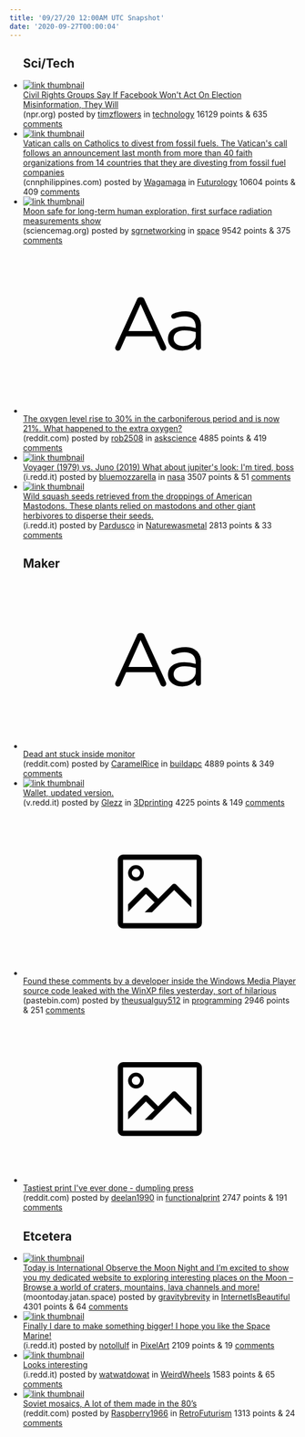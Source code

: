 ```yaml
---
title: '09/27/20 12:00AM UTC Snapshot'
date: '2020-09-27T00:00:04'
---
```

<ul>
<h2>Sci/Tech</h2>

<li><a href='https://www.npr.org/2020/09/25/916782712/civil-rights-groups-say-if-facebook-wont-act-on-election-misinformation-they-wil?t=1601108363308'><img src='https://b.thumbs.redditmedia.com/kxaoVURgWW3rvvMompz94caOqt43i2fb9AXO5LgWa0w.jpg' alt='link thumbnail'></a><div><div class='linkTitle'><a href='https://www.npr.org/2020/09/25/916782712/civil-rights-groups-say-if-facebook-wont-act-on-election-misinformation-they-wil?t=1601108363308'>Civil Rights Groups Say If Facebook Won't Act On Election Misinformation, They Will</a></div>(npr.org) posted by <a href='https://www.reddit.com/user/timzflowers'>timzflowers</a> in <a href='https://www.reddit.com/r/technology'>technology</a> 16129 points & 635 <a href='https://www.reddit.com/r/technology/comments/j02ao7/civil_rights_groups_say_if_facebook_wont_act_on/'>comments</a></div></li>

<li><a href='https://cnnphilippines.com/business/2020/6/20/Vatican-calls-on-Catholics-to-divest-from-fossil-fuels.html'><img src='https://b.thumbs.redditmedia.com/ByTMUCCCAHyIgd0-p39mp88OlgPD1peWW7xVkbtWyBE.jpg' alt='link thumbnail'></a><div><div class='linkTitle'><a href='https://cnnphilippines.com/business/2020/6/20/Vatican-calls-on-Catholics-to-divest-from-fossil-fuels.html'>Vatican calls on Catholics to divest from fossil fuels. The Vatican's call follows an announcement last month from more than 40 faith organizations from 14 countries that they are divesting from fossil fuel companies</a></div>(cnnphilippines.com) posted by <a href='https://www.reddit.com/user/Wagamaga'>Wagamaga</a> in <a href='https://www.reddit.com/r/Futurology'>Futurology</a> 10604 points & 409 <a href='https://www.reddit.com/r/Futurology/comments/j02pza/vatican_calls_on_catholics_to_divest_from_fossil/'>comments</a></div></li>

<li><a href='https://www.sciencemag.org/news/2020/09/moon-safe-long-term-human-exploration-first-surface-radiation-measurements-show'><img src='https://a.thumbs.redditmedia.com/kcvf73w17vG2npranvQAHxk5D9F82Ti7NtKrBELfrN8.jpg' alt='link thumbnail'></a><div><div class='linkTitle'><a href='https://www.sciencemag.org/news/2020/09/moon-safe-long-term-human-exploration-first-surface-radiation-measurements-show'>Moon safe for long-term human exploration, first surface radiation measurements show</a></div>(sciencemag.org) posted by <a href='https://www.reddit.com/user/sgrnetworking'>sgrnetworking</a> in <a href='https://www.reddit.com/r/space'>space</a> 9542 points & 375 <a href='https://www.reddit.com/r/space/comments/j0attv/moon_safe_for_longterm_human_exploration_first/'>comments</a></div></li>

<li><a href='https://www.reddit.com/r/askscience/comments/j041u4/the_oxygen_level_rise_to_30_in_the_carboniferous/'><svg version='1.1' viewBox='-34 -12 104 64' preserveAspectRatio='xMidYMid slice' xmlns='http://www.w3.org/2000/svg' xmlns:xlink='http://www.w3.org/1999/xlink'>
    <title>text link thumbnail</title>
    <path d='M12.19,8.84a1.45,1.45,0,0,0-1.4-1h-.12a1.46,1.46,0,0,0-1.42,1L1.14,26.56a1.29,1.29,0,0,0-.14.59,1,1,0,0,0,1,1,1.12,1.12,0,0,0,1.08-.77l2.08-4.65h11l2.08,4.59a1.24,1.24,0,0,0,1.12.83,1.08,1.08,0,0,0,1.08-1.08,1.64,1.64,0,0,0-.14-.57ZM6.08,20.71l4.59-10.22,4.6,10.22Z'>
    </path>
    <path d='M32.24,14.78A6.35,6.35,0,0,0,27.6,13.2a11.36,11.36,0,0,0-4.7,1,1,1,0,0,0-.58.89,1,1,0,0,0,.94.92,1.23,1.23,0,0,0,.39-.08,8.87,8.87,0,0,1,3.72-.81c2.7,0,4.28,1.33,4.28,3.92v.5a15.29,15.29,0,0,0-4.42-.61c-3.64,0-6.14,1.61-6.14,4.64v.05c0,2.95,2.7,4.48,5.37,4.48a6.29,6.29,0,0,0,5.19-2.48V26.9a1,1,0,0,0,1,1,1,1,0,0,0,1-1.06V19A5.71,5.71,0,0,0,32.24,14.78Zm-.56,7.7c0,2.28-2.17,3.89-4.81,3.89-1.94,0-3.61-1.06-3.61-2.86v-.06c0-1.8,1.5-3,4.2-3a15.2,15.2,0,0,1,4.22.61Z'>
    </path>
    </svg></a><div><div class='linkTitle'><a href='https://www.reddit.com/r/askscience/comments/j041u4/the_oxygen_level_rise_to_30_in_the_carboniferous/'>The oxygen level rise to 30% in the carboniferous period and is now 21%. What happened to the extra oxygen?</a></div>(reddit.com) posted by <a href='https://www.reddit.com/user/rob2508'>rob2508</a> in <a href='https://www.reddit.com/r/askscience'>askscience</a> 4885 points & 419 <a href='https://www.reddit.com/r/askscience/comments/j041u4/the_oxygen_level_rise_to_30_in_the_carboniferous/'>comments</a></div></li>

<li><a href='https://i.redd.it/inmh1xjsdfp51.jpg'><img src='https://b.thumbs.redditmedia.com/wc1jXn628Uidj2ImME2weVPJw2IF894ormEH-eEmMlk.jpg' alt='link thumbnail'></a><div><div class='linkTitle'><a href='https://i.redd.it/inmh1xjsdfp51.jpg'>Voyager (1979) vs. Juno (2019) What about jupiter's look: I'm tired, boss</a></div>(i.redd.it) posted by <a href='https://www.reddit.com/user/bluemozzarella'>bluemozzarella</a> in <a href='https://www.reddit.com/r/nasa'>nasa</a> 3507 points & 51 <a href='https://www.reddit.com/r/nasa/comments/izzvi5/voyager_1979_vs_juno_2019_what_about_jupiters/'>comments</a></div></li>

<li><a href='https://i.redd.it/uhmybrfehhp51.jpg'><img src='https://b.thumbs.redditmedia.com/tsarrtBWZO3Un01InT_aHhBzGawtYSJyVHgyRlbuHvs.jpg' alt='link thumbnail'></a><div><div class='linkTitle'><a href='https://i.redd.it/uhmybrfehhp51.jpg'>Wild squash seeds retrieved from the droppings of American Mastodons. These plants relied on mastodons and other giant herbivores to disperse their seeds.</a></div>(i.redd.it) posted by <a href='https://www.reddit.com/user/Pardusco'>Pardusco</a> in <a href='https://www.reddit.com/r/Naturewasmetal'>Naturewasmetal</a> 2813 points & 33 <a href='https://www.reddit.com/r/Naturewasmetal/comments/j04zfg/wild_squash_seeds_retrieved_from_the_droppings_of/'>comments</a></div></li>

<h2>Maker</h2>

<li><a href='https://www.reddit.com/r/buildapc/comments/j06oa5/dead_ant_stuck_inside_monitor/'><svg version='1.1' viewBox='-34 -12 104 64' preserveAspectRatio='xMidYMid slice' xmlns='http://www.w3.org/2000/svg' xmlns:xlink='http://www.w3.org/1999/xlink'>
    <title>text link thumbnail</title>
    <path d='M12.19,8.84a1.45,1.45,0,0,0-1.4-1h-.12a1.46,1.46,0,0,0-1.42,1L1.14,26.56a1.29,1.29,0,0,0-.14.59,1,1,0,0,0,1,1,1.12,1.12,0,0,0,1.08-.77l2.08-4.65h11l2.08,4.59a1.24,1.24,0,0,0,1.12.83,1.08,1.08,0,0,0,1.08-1.08,1.64,1.64,0,0,0-.14-.57ZM6.08,20.71l4.59-10.22,4.6,10.22Z'>
    </path>
    <path d='M32.24,14.78A6.35,6.35,0,0,0,27.6,13.2a11.36,11.36,0,0,0-4.7,1,1,1,0,0,0-.58.89,1,1,0,0,0,.94.92,1.23,1.23,0,0,0,.39-.08,8.87,8.87,0,0,1,3.72-.81c2.7,0,4.28,1.33,4.28,3.92v.5a15.29,15.29,0,0,0-4.42-.61c-3.64,0-6.14,1.61-6.14,4.64v.05c0,2.95,2.7,4.48,5.37,4.48a6.29,6.29,0,0,0,5.19-2.48V26.9a1,1,0,0,0,1,1,1,1,0,0,0,1-1.06V19A5.71,5.71,0,0,0,32.24,14.78Zm-.56,7.7c0,2.28-2.17,3.89-4.81,3.89-1.94,0-3.61-1.06-3.61-2.86v-.06c0-1.8,1.5-3,4.2-3a15.2,15.2,0,0,1,4.22.61Z'>
    </path>
    </svg></a><div><div class='linkTitle'><a href='https://www.reddit.com/r/buildapc/comments/j06oa5/dead_ant_stuck_inside_monitor/'>Dead ant stuck inside monitor</a></div>(reddit.com) posted by <a href='https://www.reddit.com/user/CaramelRice'>CaramelRice</a> in <a href='https://www.reddit.com/r/buildapc'>buildapc</a> 4889 points & 349 <a href='https://www.reddit.com/r/buildapc/comments/j06oa5/dead_ant_stuck_inside_monitor/'>comments</a></div></li>

<li><a href='https://v.redd.it/hx4ixx6hcip51'><img src='https://a.thumbs.redditmedia.com/MGMzTub0t4lTXQr0CjCRpyeot2gzAyCAfUWeBgI4im8.jpg' alt='link thumbnail'></a><div><div class='linkTitle'><a href='https://v.redd.it/hx4ixx6hcip51'>Wallet, updated version.</a></div>(v.redd.it) posted by <a href='https://www.reddit.com/user/Glezz'>Glezz</a> in <a href='https://www.reddit.com/r/3Dprinting'>3Dprinting</a> 4225 points & 149 <a href='https://www.reddit.com/r/3Dprinting/comments/j07oan/wallet_updated_version/'>comments</a></div></li>

<li><a href='https://pastebin.com/PTLeWhc2'><svg version='1.1' viewBox='-34 -14 104 64' preserveAspectRatio='xMidYMid meet' xmlns='http://www.w3.org/2000/svg' xmlns:xlink='http://www.w3.org/1999/xlink'>
    <title>link thumbnail</title>
    <path d='M32,4H4A2,2,0,0,0,2,6V30a2,2,0,0,0,2,2H32a2,2,0,0,0,2-2V6A2,2,0,0,0,32,4ZM4,30V6H32V30Z'></path>
    <path d='M8.92,14a3,3,0,1,0-3-3A3,3,0,0,0,8.92,14Zm0-4.6A1.6,1.6,0,1,1,7.33,11,1.6,1.6,0,0,1,8.92,9.41Z'></path>
    <path d='M22.78,15.37l-5.4,5.4-4-4a1,1,0,0,0-1.41,0L5.92,22.9v2.83l6.79-6.79L16,22.18l-3.75,3.75H15l8.45-8.45L30,24V21.18l-5.81-5.81A1,1,0,0,0,22.78,15.37Z'></path>
    </svg></a><div><div class='linkTitle'><a href='https://pastebin.com/PTLeWhc2'>Found these comments by a developer inside the Windows Media Player source code leaked with the WinXP files yesterday, sort of hilarious</a></div>(pastebin.com) posted by <a href='https://www.reddit.com/user/theusualguy512'>theusualguy512</a> in <a href='https://www.reddit.com/r/programming'>programming</a> 2946 points & 251 <a href='https://www.reddit.com/r/programming/comments/j06gd7/found_these_comments_by_a_developer_inside_the/'>comments</a></div></li>

<li><a href='https://www.reddit.com/gallery/j03p4q'><svg version='1.1' viewBox='-34 -14 104 64' preserveAspectRatio='xMidYMid meet' xmlns='http://www.w3.org/2000/svg' xmlns:xlink='http://www.w3.org/1999/xlink'>
    <title>link thumbnail</title>
    <path d='M32,4H4A2,2,0,0,0,2,6V30a2,2,0,0,0,2,2H32a2,2,0,0,0,2-2V6A2,2,0,0,0,32,4ZM4,30V6H32V30Z'></path>
    <path d='M8.92,14a3,3,0,1,0-3-3A3,3,0,0,0,8.92,14Zm0-4.6A1.6,1.6,0,1,1,7.33,11,1.6,1.6,0,0,1,8.92,9.41Z'></path>
    <path d='M22.78,15.37l-5.4,5.4-4-4a1,1,0,0,0-1.41,0L5.92,22.9v2.83l6.79-6.79L16,22.18l-3.75,3.75H15l8.45-8.45L30,24V21.18l-5.81-5.81A1,1,0,0,0,22.78,15.37Z'></path>
    </svg></a><div><div class='linkTitle'><a href='https://www.reddit.com/gallery/j03p4q'>Tastiest print I've ever done - dumpling press</a></div>(reddit.com) posted by <a href='https://www.reddit.com/user/deelan1990'>deelan1990</a> in <a href='https://www.reddit.com/r/functionalprint'>functionalprint</a> 2747 points & 191 <a href='https://www.reddit.com/r/functionalprint/comments/j03p4q/tastiest_print_ive_ever_done_dumpling_press/'>comments</a></div></li>

<h2>Etcetera</h2>

<li><a href='https://moontoday.jatan.space/'><img src='https://b.thumbs.redditmedia.com/XFgugBhnkXvI4pAm9Yd3pqqASsOEfi15CHfEw7U8Qes.jpg' alt='link thumbnail'></a><div><div class='linkTitle'><a href='https://moontoday.jatan.space/'>Today is International Observe the Moon Night and I’m excited to show you my dedicated website to exploring interesting places on the Moon – Browse a world of craters, mountains, lava channels and more!</a></div>(moontoday.jatan.space) posted by <a href='https://www.reddit.com/user/gravitybrevity'>gravitybrevity</a> in <a href='https://www.reddit.com/r/InternetIsBeautiful'>InternetIsBeautiful</a> 4301 points & 64 <a href='https://www.reddit.com/r/InternetIsBeautiful/comments/j037eu/today_is_international_observe_the_moon_night_and/'>comments</a></div></li>

<li><a href='https://i.redd.it/947fw9hjnhp51.gif'><img src='https://b.thumbs.redditmedia.com/Z_2W6PIhatIRXdMzDHeYXlYF0CXsz4DWyeZ1xhfadUE.jpg' alt='link thumbnail'></a><div><div class='linkTitle'><a href='https://i.redd.it/947fw9hjnhp51.gif'>Finally I dare to make something bigger! I hope you like the Space Marine!</a></div>(i.redd.it) posted by <a href='https://www.reddit.com/user/notollulf'>notollulf</a> in <a href='https://www.reddit.com/r/PixelArt'>PixelArt</a> 2109 points & 19 <a href='https://www.reddit.com/r/PixelArt/comments/j05grn/finally_i_dare_to_make_something_bigger_i_hope/'>comments</a></div></li>

<li><a href='https://i.redd.it/uqyt645m0fp51.jpg'><img src='https://b.thumbs.redditmedia.com/gA0xwtEOWA756TIAXe4XWU5GXzoBIcIlVx3CbKFTQJQ.jpg' alt='link thumbnail'></a><div><div class='linkTitle'><a href='https://i.redd.it/uqyt645m0fp51.jpg'>Looks interesting</a></div>(i.redd.it) posted by <a href='https://www.reddit.com/user/watwatdowat'>watwatdowat</a> in <a href='https://www.reddit.com/r/WeirdWheels'>WeirdWheels</a> 1583 points & 65 <a href='https://www.reddit.com/r/WeirdWheels/comments/j01xrf/looks_interesting/'>comments</a></div></li>

<li><a href='https://www.reddit.com/gallery/j0904z'><img src='https://a.thumbs.redditmedia.com/z_gLMCB0AaKFlIlUAs3FAu3jFFQr_gZFRVFS0hPwMF4.jpg' alt='link thumbnail'></a><div><div class='linkTitle'><a href='https://www.reddit.com/gallery/j0904z'>Soviet mosaics, A lot of them made in the 80’s</a></div>(reddit.com) posted by <a href='https://www.reddit.com/user/Raspberry1966'>Raspberry1966</a> in <a href='https://www.reddit.com/r/RetroFuturism'>RetroFuturism</a> 1313 points & 24 <a href='https://www.reddit.com/r/RetroFuturism/comments/j0904z/soviet_mosaics_a_lot_of_them_made_in_the_80s/'>comments</a></div></li>

</ul>
